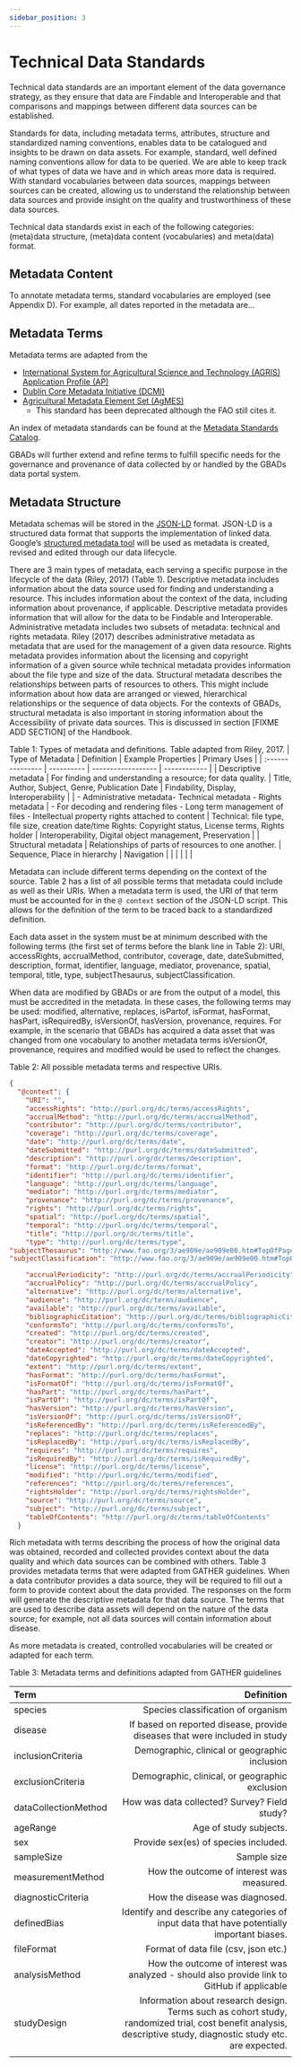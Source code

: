 ```yaml
---
sidebar_position: 3
---
```

Technical Data Standards
========================

Technical data standards are an important element of the data governance strategy, as they ensure that data are Findable 
and Interoperable and that comparisons and mappings between different data sources can be established.
 
Standards for data, including metadata terms, attributes, structure and standardized naming conventions, enables data to 
be catalogued and insights to be drawn on data assets. For example, standard, well defined naming conventions allow for 
data to be queried. We are able to keep track of what types of data we have and in which areas more data is required. With 
standard vocabularies between data sources, mappings between sources can be created, allowing us to understand the relationship 
between data sources and provide insight on the quality and trustworthiness of these data sources. 
 
Technical data standards exist in each of the following categories: (meta)data structure, (meta)data content (vocabularies) 
and meta(data) format. 

Metadata Content
----------------

To annotate metadata terms, standard vocabularies are employed (see Appendix D). For example, all dates reported in the metadata are...

Metadata Terms 
--------------

Metadata terms are adapted from the 
- [International System for Agricultural Science and Technology (AGRIS) Application Profile (AP)](http://www.fao.org/3/ae909e/ae909e05.htm#P460_23819)
- [Dublin Core Metadata Initiative (DCMI)](https://dublincore.org/specifications/dublin-core)
- [Agricultural Metadata Element Set (AgMES)](https://fairsharing.org/FAIRsharing.vd694s)
   - This standard has been deprecated although the FAO still cites it.

An index of metadata standards can be found at the [Metadata Standards Catalog](https://rdamsc.bath.ac.uk/scheme-index).

GBADs will further extend and refine terms to fulfill specific needs for the governance and provenance of data collected by or 
handled by the GBADs data portal system. 
 
Metadata Structure
------------------

Metadata schemas will be stored in the [JSON-LD](https://json-ld.org/) format. JSON-LD is a structured data format that supports the 
implementation of linked data. Google’s [structured metadata tool](https://search.google.com/structured-data/testing-tool/) will be 
used as metadata is created, revised and edited through our data lifecycle.

There are 3 main types of metadata, each serving a specific purpose in the lifecycle of the data (Riley, 2017) (Table 1).  Descriptive 
metadata includes information about the data source used for finding and understanding a resource. This includes information about the 
context of the data, including information about provenance, if applicable. Descriptive metadata provides information that will allow 
for the data to be Findable and Interoperable. Administrative metadata includes two subsets of metadata: technical and rights metadata. 
Riley (2017) describes administrative metadata as metadata that are used for the management of a given data resource. Rights metadata 
provides information about the licensing and copyright information of a given source while technical metadata provides information about 
the file type and size of the data. Structural metadata describes the relationships between parts of resources to others. This might 
include information about how data are arranged or viewed, hierarchical relationships or the sequence of data objects. For the contexts 
of GBADs, structural metadata is also important in storing information about the Accessibility of private data sources. This is discussed 
in section [FIXME ADD SECTION] of the Handbook. 

Table 1: Types of metadata and definitions. Table adapted from Riley, 2017. 
| Type of Metadata | Definition | Example Properties | Primary Uses |
| :--------------- | ---------- | ------------------ | ------------ |
| Descriptive metadata | For finding and understanding a resource; for data quality. | Title, Author, Subject, Genre, Publication Date | Findability, Display, Interoperability |
| - Administrative metadata- Technical metadata - Rights metadata | - For decoding and rendering files - Long term management of files - Intellectual property rights attached to content | Technical: file type, file size, creation date/time Rights: Copyright status, License terms, Rights holder | Interoperability, Digital object management, Preservation |
| Structural metadata | Relationships of parts of resources to one another. | Sequence, Place in hierarchy | Navigation |
| | | | |

Metadata can include different terms depending on the context of the source. Table 2 has a list of all possible terms that metadata 
could include as well as their URIs. When a metadata term is used, the URI of that term must be accounted for in the `@ context` section 
of the JSON-LD script. This allows for the definition of the term to be traced back to a standardized definition. 
 
Each data asset in the system must be at minimum described with the following terms (the first set of terms before the blank line in Table 2): URI, 
accessRights, accrualMethod, contributor, coverage, date, dateSubmitted, description, format, identifier, language, mediator, provenance, spatial, 
temporal, title, type, subjectThesaurus, subjectClassification. 
 
When data are modified by GBADs or are from the output of a model, this must be accredited in the metadata. In these cases, the following 
terms may be used: modified, alternative, replaces, isPartof, isFormat, hasFormat, hasPart, isRequiredBy, isVersionOf, hasVersion, provenance, 
requires. For example, in the scenario that GBADs has acquired a data asset that was changed from one vocabulary to another metadata terms 
isVersionOf, provenance, requires and modified would be used to reflect the changes. 

Table 2: All possible metadata terms and respective URIs. 

```json
{
  "@context": {
    "URI": "",
    "accessRights": "http://purl.org/dc/terms/accessRights",
    "accrualMethod": "http://purl.org/dc/terms/accrualMethod",
    "contributor": "http://purl.org/dc/terms/contributor",
    "coverage": "http://purl.org/dc/terms/coverage",
    "date": "http://purl.org/dc/terms/date",
    "dateSubmitted": "http://purl.org/dc/terms/dateSubmitted",
    "description": "http://purl.org/dc/terms/description",
    "format": "http://purl.org/dc/terms/format",
    "identifier": "http://purl.org/dc/terms/identifier",
    "language": "http://purl.org/dc/terms/language",
    "mediator": "http://purl.org/dc/terms/mediator",
    "provenance": "http://purl.org/dc/terms/provenance",
    "rights": "http://purl.org/dc/terms/rights",
    "spatial": "http://purl.org/dc/terms/spatial",
    "temporal": "http://purl.org/dc/terms/temporal",
    "title": "http://purl.org/dc/terms/title",
    "type": "http://purl.org/dc/terms/type",
"subjectThesaurus": "http://www.fao.org/3/ae909e/ae909e00.htm#TopOfPage#subjectThesaurus",
"subjectClassification": "http://www.fao.org/3/ae909e/ae909e00.htm#TopOfPage#subjectClassification",

    "accrualPeriodicity": "http://purl.org/dc/terms/accrualPeriodicity",
    "accrualPolicy": "http://purl.org/dc/terms/accrualPolicy", 
    "alternative": "http://purl.org/dc/terms/alternative",
    "audience": "http://purl.org/dc/terms/audience",
    "available": "http://purl.org/dc/terms/available",
    "bibliographicCitation": "http://purl.org/dc/terms/bibliographicCitation",
    "conformsTo": "http://purl.org/dc/terms/conformsTo",
    "created": "http://purl.org/dc/terms/created",
    "creator": "http://purl.org/dc/terms/creator",
    "dateAccepted": "http://purl.org/dc/terms/dateAccepted",
    "dateCopyrighted": "http://purl.org/dc/terms/dateCopyrighted",
    "extent": "http://purl.org/dc/terms/extent",
    "hasFormat": "http://purl.org/dc/terms/hasFormat",
    "isFormatOf": "http://purl.org/dc/terms/isFormatOf",
    "hasPart": "http://purl.org/dc/terms/hasPart",
    "isPartOf": "http://purl.org/dc/terms/isPartOf",
    "hasVersion": "http://purl.org/dc/terms/hasVersion",
    "isVersionOf": "http://purl.org/dc/terms/isVersionOf",
    "isReferencedBy": "http://purl.org/dc/terms/isReferencedBy",
    "replaces": "http://purl.org/dc/terms/replaces",
    "isReplacedBy": "http://purl.org/dc/terms/isReplacedBy",
    "requires": "http://purl.org/dc/terms/requires",
    "isRequiredBy": "http://purl.org/dc/terms/isRequiredBy",
    "license": "http://purl.org/dc/terms/license",
    "modified": "http://purl.org/dc/terms/modified",
    "references": "http://purl.org/dc/terms/references",
    "rightsHolder": "http://purl.org/dc/terms/rightsHolder",
    "source": "http://purl.org/dc/terms/source",
    "subject": "http://purl.org/dc/terms/subject",
    "tableOfContents": "http://purl.org/dc/terms/tableOfContents"
  }
```

Rich metadata with terms describing the process of how the original data was obtained, recorded and collected provides context 
about the data quality and which data sources can be combined with others. Table 3 provides metadata terms that were adapted 
from GATHER guidelines. When a data contributor provides a data source, they will be required to fill out a form to provide 
context about the data provided. The responses on the form will generate the descriptive metadata for that data source. The 
terms that are used to describe data assets will depend on the nature of the data source; for example, not all data sources 
will contain information about disease. 

As more metadata is created, controlled vocabularies will be created or adapted for each term. 

Table 3: Metadata terms and definitions adapted from GATHER guidelines

| Term | Definition |
| :--- | ---------: |
| species | Species classification of organism  |
| disease | If based on reported disease, provide diseases that were included in study |
| inclusionCriteria | Demographic, clinical or geographic inclusion |
| exclusionCriteria | Demographic, clinical, or geographic exclusion |
| dataCollectionMethod | How was data collected? Survey? Field study?  |
| ageRange | Age of study subjects. |
| sex | Provide sex(es) of species included. |
| sampleSize | Sample size |
| measurementMethod | How the outcome of interest was measured. |
| diagnosticCriteria | How the disease was diagnosed.  |
| definedBias | Identify and describe any categories of input data that have potentially important biases. |
| fileFormat | Format of data file (csv, json etc.)  |
| analysisMethod | How the outcome of interest was analyzed - should also provide link to GitHub if applicable  |
| studyDesign | Information about research design. Terms such as cohort study, randomized trial, cost benefit analysis, descriptive study, diagnostic study etc. are expected.  |
| | |

